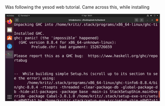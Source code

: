 Was following the yesod web tutorial. Came across this, while installing

![image](uploads/86fbff339db61fe48bdcb0700cbc2942/image.png)
